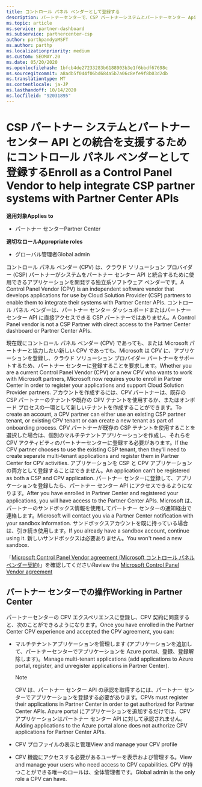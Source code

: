 ```yaml
---
title: コントロール パネル ベンダーとして登録する
description: パートナーセンターで、CSP パートナーシステムとパートナーセンター Api をより適切に統合できるように、パートナーセンターでコントロールパネルベンダー (CPV) として登録する方法について説明します。
ms.topic: article
ms.service: partner-dashboard
ms.subservice: partnercenter-csp
author: parthpandyaMSFT
ms.author: parthp
ms.localizationpriority: medium
ms.custom: SEOMAY.20
ms.date: 05/20/2020
ms.openlocfilehash: 1bfcb4de27233283b6188903b3e1f6bbdf67698c
ms.sourcegitcommit: a8adb5f044f06bd684a5b7a06c8efe9f8b03d2db
ms.translationtype: MT
ms.contentlocale: ja-JP
ms.lasthandoff: 10/14/2020
ms.locfileid: "92031895"
---
```

# <a name="enroll-as-a-control-panel-vendor-to-help-integrate-csp-partner-systems-with-partner-center-apis"></a><span data-ttu-id="96876-103">CSP パートナー システムとパートナー センター API との統合を支援するためにコントロール パネル ベンダーとして登録する</span><span class="sxs-lookup"><span data-stu-id="96876-103">Enroll as a Control Panel Vendor to help integrate CSP partner systems with Partner Center APIs</span></span>

<span data-ttu-id="96876-104">**適用対象**</span><span class="sxs-lookup"><span data-stu-id="96876-104">**Applies to**</span></span>

- <span data-ttu-id="96876-105">パートナー センター</span><span class="sxs-lookup"><span data-stu-id="96876-105">Partner Center</span></span>

<span data-ttu-id="96876-106">**適切なロール**</span><span class="sxs-lookup"><span data-stu-id="96876-106">**Appropriate roles**</span></span>

- <span data-ttu-id="96876-107">グローバル管理者</span><span class="sxs-lookup"><span data-stu-id="96876-107">Global admin</span></span>

<span data-ttu-id="96876-108">コントロール パネル ベンダー (CPV) は、クラウド ソリューション プロバイダー (CSP) パートナーがシステムをパートナー センター API と統合するために使用できるアプリケーションを開発する独立系ソフトウェア ベンダーです。</span><span class="sxs-lookup"><span data-stu-id="96876-108">A Control Panel Vendor (CPV) is an independent software vendor that develops applications for use by Cloud Solution Provider (CSP) partners to enable them to integrate their systems with Partner Center APIs.</span></span> <span data-ttu-id="96876-109">コントロール パネル ベンダーは、パートナー センター ダッシュボードまたはパートナー センター API に直接アクセスできる CSP パートナーではありません。</span><span class="sxs-lookup"><span data-stu-id="96876-109">A Control Panel vendor is not a CSP Partner with direct access to the Partner Center dashboard or Partner Center APIs.</span></span>

<span data-ttu-id="96876-110">現在既にコントロール パネル ベンダー (CPV) であっても、または Microsoft パートナーと協力したい新しい CPV であっても、Microsoft は CPV に、アプリケーションを登録し、クラウド ソリューション プロバイダー パートナーをサポートするため、パートナー センターに登録することを要求します。</span><span class="sxs-lookup"><span data-stu-id="96876-110">Whether you are a current Control Panel Vendor (CPV) or a new CPV who wants to work with Microsoft partners, Microsoft now requires you to enroll in Partner Center in order to register your applications and support Cloud Solution Provider partners.</span></span> <span data-ttu-id="96876-111">アカウントを作成するには、CPV パートナーは、既存の CSP パートナーのテナントや既存の CPV テナントを使用するか、またはオンボード プロセスの一環として新しいテナントを作成することができます。</span><span class="sxs-lookup"><span data-stu-id="96876-111">To create an account, a CPV partner can either use an existing CSP partner tenant, or existing CPV tenant or can create a new tenant as part of onboarding process.</span></span> <span data-ttu-id="96876-112">CPV パートナーが既存の CSP テナントを使用することを選択した場合は、個別のマルチテナントアプリケーションを作成し、それらを CPV アクティビティのパートナーセンターに登録する必要があります。</span><span class="sxs-lookup"><span data-stu-id="96876-112">If the CPV partner chooses to use the existing CSP tenant, then they'll need to create separate multi-tenant applications and register them in Partner Center for CPV activities.</span></span> <span data-ttu-id="96876-113">アプリケーションを CSP と CPV アプリケーションの両方として登録することはできません。</span><span class="sxs-lookup"><span data-stu-id="96876-113">An application can't be registered as both a CSP and CPV application.</span></span> <span data-ttu-id="96876-114">パートナー センターに登録して、アプリケーションを登録したら、パートナー センター API にアクセスできるようになります。</span><span class="sxs-lookup"><span data-stu-id="96876-114">After you have enrolled in Partner Center and registered your applications, you will have access to the Partner Center APIs.</span></span>  <span data-ttu-id="96876-115">Microsoft は、パートナーのサンドボックス情報を使用してパートナー センターの通知経由で連絡します。</span><span class="sxs-lookup"><span data-stu-id="96876-115">Microsoft will contact you via a Partner Center notification with your sandbox information.</span></span> <span data-ttu-id="96876-116">サンドボックスアカウントを既に持っている場合は、引き続き使用します。</span><span class="sxs-lookup"><span data-stu-id="96876-116">If you already have a sandbox account, continue using it.</span></span> <span data-ttu-id="96876-117">新しいサンドボックスは必要ありません。</span><span class="sxs-lookup"><span data-stu-id="96876-117">You won't need a new sandbox.</span></span>

<span data-ttu-id="96876-118">「[Microsoft Control Panel Vendor agreement (Microsoft コントロール パネル ベンダー契約)](https://go.microsoft.com/fwlink/?linkid=2055198)」を確認してください</span><span class="sxs-lookup"><span data-stu-id="96876-118">Review the [Microsoft Control Panel Vendor agreement](https://go.microsoft.com/fwlink/?linkid=2055198)</span></span>


## <a name="working-in-partner-center"></a><span data-ttu-id="96876-119">パートナー センターでの操作</span><span class="sxs-lookup"><span data-stu-id="96876-119">Working in Partner Center</span></span>
<span data-ttu-id="96876-120">パートナーセンターの CPV エクスペリエンスに登録し、CPV 契約に同意すると、次のことができるようになります。</span><span class="sxs-lookup"><span data-stu-id="96876-120">Once you have enrolled in the Partner Center CPV experience and accepted the CPV agreement, you can:</span></span>

- <span data-ttu-id="96876-121">マルチテナントアプリケーションを管理します (アプリケーションを追加して、パートナーセンターでアプリケーションを Azure portal、登録、登録解除します)。</span><span class="sxs-lookup"><span data-stu-id="96876-121">Manage multi-tenant applications (add applications to Azure portal, register, and unregister applications in Partner Center).</span></span>

    >[!Note] 
    ><span data-ttu-id="96876-122">CPV は、パートナー センター API の承認を取得するには、パートナー センターでアプリケーションを登録する必要があります。</span><span class="sxs-lookup"><span data-stu-id="96876-122">CPVs must register their applications in Partner Center in order to get authorized for Partner Center APIs.</span></span> <span data-ttu-id="96876-123">Azure portal にアプリケーションを追加するだけでは、CPV アプリケーションはパートナー センター API に対して承認されません。</span><span class="sxs-lookup"><span data-stu-id="96876-123">Adding applications to the Azure portal alone does not authorize CPV applications for Partner Center APIs.</span></span> 

- <span data-ttu-id="96876-124">CPV プロファイルの表示と管理</span><span class="sxs-lookup"><span data-stu-id="96876-124">View and manage your CPV profile</span></span> 

- <span data-ttu-id="96876-125">CPV 機能にアクセスする必要があるユーザーを表示および管理する。</span><span class="sxs-lookup"><span data-stu-id="96876-125">View and manage your users who need access to CPV capabilities.</span></span> <span data-ttu-id="96876-126">CPV が持つことができる唯一のロールは、全体管理者です。</span><span class="sxs-lookup"><span data-stu-id="96876-126">Global admin is the only role a CPV can have.</span></span>


